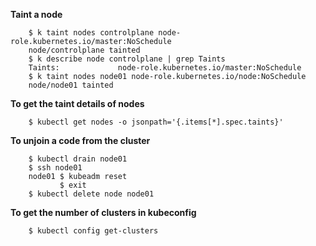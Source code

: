 
__Taint a node__

        $ k taint nodes controlplane node-role.kubernetes.io/master:NoSchedule
        node/controlplane tainted
        $ k describe node controlplane | grep Taints
        Taints:             node-role.kubernetes.io/master:NoSchedule
        $ k taint nodes node01 node-role.kubernetes.io/node:NoSchedule
        node/node01 tainted

__To get the taint details of nodes__

        $ kubectl get nodes -o jsonpath='{.items[*].spec.taints}' 

__To unjoin a code from the cluster__

        $ kubectl drain node01
        $ ssh node01
        node01 $ kubeadm reset
               $ exit
        $ kubectl delete node node01 

__To get the number of clusters in kubeconfig__

        $ kubectl config get-clusters

